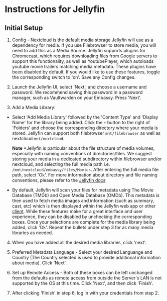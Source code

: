 # Instructions for Jellyfin

## Initial Setup

1. Config - Nextcloud is the default media storage Jellyfin will use as a dependency for media. If you use Filebrowser to store media, you will need to add this as a Media Source. Jellyfin supports plugins for Chromecast, which requires downloading files from Google servers to support this functionality, as well as YoutubePlayer, which autoloads youtube movie trailers matching media metadata. These plugins have been disabled by default. If you would like to use these features, toggle the corresponding switch to 'on'. Save any Config changes.

2. Launch the Jellyfin UI, select 'Next', and choose a username and password. We recommend saving this password in a password manager, such as Vaultwarden on your Embassy. Press 'Next'.

3. Add a Media Library:

* Select 'Add Media Library' followed by the 'Content Type' and 'Display Name' for the library being added. Click the `+` button to the right of 'Folders' and choose the corresponding directory where your media is stored. Jellyfin can support both filebrowser `mnt/filebrowser` as well as nextcloud `mnt/nextcloud`.

    **Note** *Jellyfin is particular about the file structure of media volumes, especially with naming conventions of directories/files. We suggest storing your media in a dedicated subdirectory within filebrowser and/or nextcloud, and selecting the full media path i.e. `/mnt/nextcloud/embassy/files/Movies`. After entering the full media file path, select 'Ok'. For more information about directory and file naming conventions, please refer to the [Jellyfin docs](https://jellyfin.org/docs/general/server/media/shows)

* By default, Jellyfin will scan your files for metadata using The Movie Database (TMDb) and Open Media Database (OMDb). This metadata is then used to fetch media images and information (such as summary, cast, etc) which is then displayed within the Jellyfin web app or other [client](https://jellyfin.org/downloads/clients). While these features make for a great interface and user experience, they can be disabled by unchecking the corresponding boxes. Once your selections are complete for the media library being added, click 'Ok'. Repeat the bullets under step 3 for as many media libraries as needed.

4. When you have added all the desired media libraries, click 'next'.

5. Preferred Metadata Language - Select your desired Languange and Country (The Country selected is used to provide additional information about media). Click 'Next'.

6. Set up Remote Access - Both of these boxes can be left unchanged from the defaults as remote access from outside the Server's LAN is not supported by the OS at this time. Click 'Next', and then click 'Finish'.

7. After clicking 'Finish' in step 6, log in with your credentials from step 2.